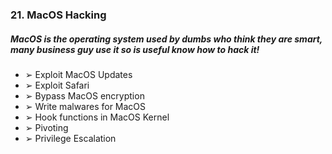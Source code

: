 ### 21. MacOS Hacking
##### MacOS is the operating system used by dumbs who think they are smart, many business guy use it so is useful know how to hack it!
  * ➢ Exploit MacOS Updates
  * ➢ Exploit Safari
  * ➢ Bypass MacOS encryption
  * ➢ Write malwares for MacOS
  * ➢ Hook functions in MacOS Kernel
  * ➢ Pivoting
  * ➢ Privilege Escalation

